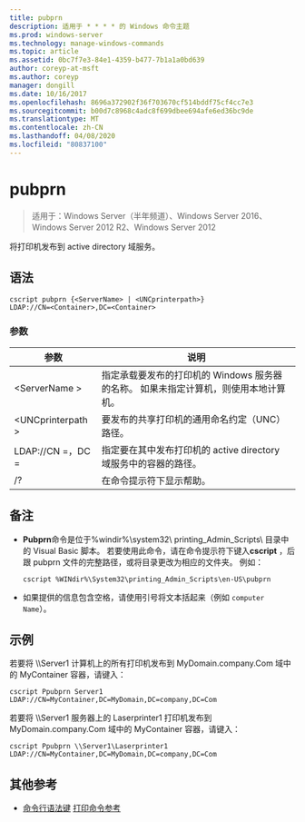```yaml
---
title: pubprn
description: 适用于 * * * * 的 Windows 命令主题
ms.prod: windows-server
ms.technology: manage-windows-commands
ms.topic: article
ms.assetid: 0bc7f7e3-84e1-4359-b477-7b1a1a0bd639
author: coreyp-at-msft
ms.author: coreyp
manager: dongill
ms.date: 10/16/2017
ms.openlocfilehash: 8696a372902f36f703670cf514bddf75cf4cc7e3
ms.sourcegitcommit: b00d7c8968c4adc8f699dbee694afe6ed36bc9de
ms.translationtype: MT
ms.contentlocale: zh-CN
ms.lasthandoff: 04/08/2020
ms.locfileid: "80837100"
---
```

# <a name="pubprn"></a>pubprn

>适用于：Windows Server（半年频道）、Windows Server 2016、Windows Server 2012 R2、Windows Server 2012

将打印机发布到 active directory 域服务。

## <a name="syntax"></a>语法
```
cscript pubprn {<ServerName> | <UNCprinterpath>} 
LDAP://CN=<Container>,DC=<Container>
```

### <a name="parameters"></a>参数
|参数|说明|
|-------|--------|
|\<ServerName >|指定承载要发布的打印机的 Windows 服务器的名称。 如果未指定计算机，则使用本地计算机。|
|\<UNCprinterpath >|要发布的共享打印机的通用命名约定（UNC）路径。|
|LDAP://CN =<Container>，DC =<Container>|指定要在其中发布打印机的 active directory 域服务中的容器的路径。|
|/?|在命令提示符下显示帮助。|

## <a name="remarks"></a>备注
-   **Pubprn**命令是位于%windir%\system32\ printing_Admin_Scripts\\<language> 目录中的 Visual Basic 脚本。 若要使用此命令，请在命令提示符下键入**cscript** ，后跟 pubprn 文件的完整路径，或将目录更改为相应的文件夹。 例如：
    ```
    cscript %WINdir%\System32\printing_Admin_Scripts\en-US\pubprn
    ```
-   如果提供的信息包含空格，请使用引号将文本括起来（例如 `computer Name`）。

## <a name="examples"></a><a name=BKMK_examples></a>示例
若要将 \\\Server1 计算机上的所有打印机发布到 MyDomain.company.Com 域中的 MyContainer 容器，请键入：
```
cscript Ppubprn Server1 LDAP://CN=MyContainer,DC=MyDomain,DC=company,DC=Com
```
若要将 \\\Server1 服务器上的 Laserprinter1 打印机发布到 MyDomain.company.Com 域中的 MyContainer 容器，请键入：
```
cscript Ppubprn \\Server1\Laserprinter1 LDAP://CN=MyContainer,DC=MyDomain,DC=company,DC=Com
```

## <a name="additional-references"></a>其他参考
- [命令行语法键](command-line-syntax-key.md)
[打印命令参考](print-command-reference.md)
